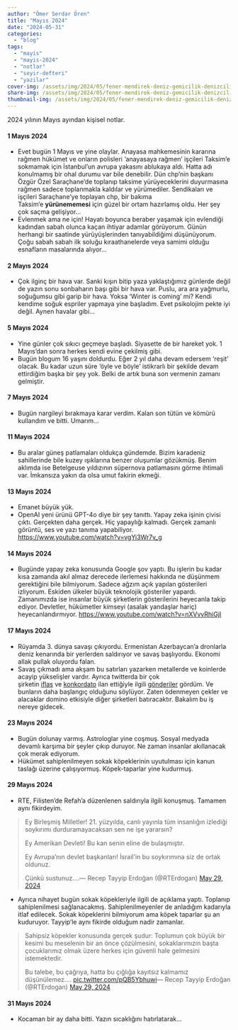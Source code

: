 ```yaml
---
author: "Ömer Serdar Ören"
title: "Mayıs 2024"
date: "2024-05-31"
categories: 
  - "blog"
tags: 
  - "mayis"
  - "mayis-2024"
  - "notlar"
  - "seyir-defteri"
  - "yazilar"
cover-img: /assets/img/2024/05/fener-mendirek-deniz-gemicilik-denizcilik-838x1024-1.jpg
share-img: /assets/img/2024/05/fener-mendirek-deniz-gemicilik-denizcilik-838x1024-1.jpg
thumbnail-img: /assets/img/2024/05/fener-mendirek-deniz-gemicilik-denizcilik-838x1024-1.jpg
---
```


2024 yılının Mayıs ayından kişisel notlar.

#### 1 Mayıs 2024

- Evet bugün 1 Mayıs ve yine olaylar. Anayasa mahkemesinin kararına rağmen hükümet ve onların polisleri ‘anayasaya rağmen’ işçileri Taksim’e sokmamak için İstanbul’un avrupa yakasını ablukaya aldı. Hatta adı konulmamış bir ohal durumu var bile denebilir. Dün chp’nin başkanı Özgür Özel Saraçhane’de toplanıp taksime yürüyeceklerini duyurmasına rağmen sadece toplanmakla kaldılar ve yürümediler. Sendikaları ve işçileri Saraçhane’ye toplayan chp, bir bakıma Taksim’e **yürünememesi** için güzel bir ortam hazırlamış oldu. Her şey çok saçma gelişiyor…
- Evlenmek ama ne için! Hayatı boyunca beraber yaşamak için evlendiği kadından sabah olunca kaçan ihtiyar adamlar görüyorum. Günün herhangi bir saatinde yürüyüşlerinden tanıyabildiğimi düşünüyorum. Çoğu sabah sabah ilk soluğu kıraathanelerde veya samimi olduğu esnafların masalarında alıyor…

#### 2 Mayıs 2024

- Çok ilginç bir hava var. Sanki kışın bitip yaza yaklaştığımız günlerde değil de yazın sonu sonbaharın başı gibi bir hava var. Puslu, ara ara yağmurlu, soğuğumsu gibi garip bir hava. Yoksa ‘Winter is coming’ mi? Kendi kendime soğuk espriler yapmaya yine başladım. Evet psikolojim pekte iyi değil. Aynen havalar gibi…

#### 5 Mayıs 2024

- Yine günler çok sıkıcı geçmeye başladı. Siyasette de bir hareket yok. 1 Mayıs’dan sonra herkes kendi evine çekilmiş gibi.
- Bugün blogum 16 yaşını doldurdu. Eğer 2 yıl daha devam edersem ‘reşit’ olacak. Bu kadar uzun süre ‘öyle ve böyle’ istikrarlı bir şekilde devam ettirdiğim başka bir şey yok. Belki de artık buna son vermenin zamanı gelmiştir.

#### 7 Mayıs 2024

- Bugün nargileyi bırakmaya karar verdim. Kalan son tütün ve kömürü kullandım ve bitti. Umarım…

#### 11 Mayıs 2024

- Bu aralar güneş patlamaları oldukça gündemde. Bizim karadeniz sahillerinde bile kuzey ışıklarına benzer oluşumlar gözükmüş. Benim aklımda ise Betelgeuse yıldızının süpernova patlamasını görme ihtimali var. İmkansıza yakın da olsa umut fakirin ekmeği.

#### 13 Mayıs 2024

- Emanet büyük yük.
- OpenAI yeni ürünü GPT-4o diye bir şey tanıttı. Yapay zeka işinin çivisi çıktı. Gerçekten daha gerçek. Hiç yapaylığı kalmadı. Gerçek zamanlı görüntü, ses ve yazı tanıma yapabiliyor. <https://www.youtube.com/watch?v=vgYi3Wr7v_g>

#### 14 Mayıs 2024

- Bugünde yapay zeka konusunda Google şov yaptı. Bu işlerin bu kadar kısa zamanda akıl almaz derecede ilerlemesi hakkında ne düşünmem gerektiğini bile bilmiyorum. Sadece ağzım açık yapılan gösterileri izliyorum. Eskiden ülkeler büyük teknolojik gösteriler yapardı. Zamanımızda ise insanlar büyük şirketlerin gösterilerini heyecanla takip ediyor. Devletler, hükümetler kimseyi (asalak yandaşlar hariç) heyecanlandırmıyor. <https://www.youtube.com/watch?v=nXVvvRhiGjI>

#### 17 Mayıs 2024

- Rüyamda 3. dünya savaşı çıkıyordu. Ermenistan Azerbaycan’a dronlarla deniz kenarında bir yerlerden saldırıyor ve savaş başlıyordu. Ekonomi allak pullak oluyordu falan.
- Savaş çıkmadı ama akşam bu satırları yazarken metallerde ve koinlerde acayip yükselişler vardır. Ayrıca twitterda bir çok şirketin [iflas](https://x.com/TurhanBozkurTV/status/1791460195337429354) ve [konkordato](https://x.com/TurhanBozkurTV/status/1791454780063142335) ilan ettiğiyle ilgili [gönderiler](https://x.com/TurhanBozkurTV/status/1791503447361032597) gördüm. Ve bunların daha başlangıç olduğunu söylüyor. Zaten ödenmeyen çekler ve alacaklar domino etkisiyle diğer şirketleri batıracaktır. Bakalım bu iş nereye gidecek.

#### 23 Mayıs 2024

- Bugün dolunay varmış. Astrologlar yine coşmuş. Sosyal medyada devamlı karşıma bir şeyler çıkıp duruyor. Ne zaman insanlar akıllanacak çok merak ediyorum.
- Hükümet sahiplenilmeyen sokak köpeklerinin uyutulması için kanun taslağı üzerine çalışıyormuş. Köpek-taparlar yine kudurmuş.

#### 29 Mayıs 2024

- RTE, Filisten’de Refah’a düzenlenen saldırıyla ilgili konuşmuş. Tamamen aynı fikirdeyim.

> Ey Birleşmiş Milletler! 21. yüzyılda, canlı yayınla tüm insanlığın izlediği soykırımı durduramayacaksan sen ne işe yararsın?  
>   
> Ey Amerikan Devleti! Bu kan senin eline de bulaşmıştır.  
>   
> Ey Avrupa’nın devlet başkanları! İsrail’in bu soykırımına siz de ortak oldunuz.  
>   
> Çünkü sustunuz.…— Recep Tayyip Erdoğan (@RTErdogan) [May 29, 2024](https://twitter.com/RTErdogan/status/1795817376929227155)

- Ayrıca nihayet bugün sokak köpekleriyle ilgili de açıklama yaptı. Toplanıp sahiplenilmesi sağlanacakmış. Sahiplenilmeyenler de anladığım kadarıyla itlaf edilecek. Sokak köpeklerini bilmiyorum ama köpek taparlar şu an kuduruyor. Tayyip’le aynı fikirde olduğum nadir zamanlar.

> Sahipsiz köpekler konusunda gerçek şudur: Toplumun çok büyük bir kesimi bu meselenin bir an önce çözülmesini, sokaklarımızın başta çocuklarımız olmak üzere herkes için güvenli hale gelmesini istemektedir.  
>   
> Bu talebe, bu çağrıya, hatta bu çığlığa kayıtsız kalmamız düşünülemez.… [pic.twitter.com/pQB5Ybhuwi](https://t.co/pQB5Ybhuwi)— Recep Tayyip Erdoğan (@RTErdogan) [May 29, 2024](https://twitter.com/RTErdogan/status/1795832479149875504)

#### 31 Mayıs 2024

- Kocaman bir ay daha bitti. Yazın sıcaklığını hatırlatarak…
